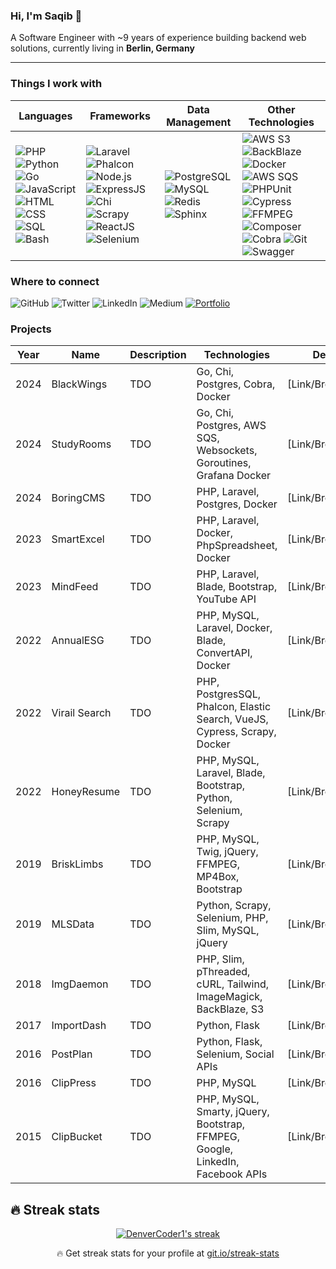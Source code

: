 ### Hi, I'm Saqib 👋
A Software Engineer with ~9 years of experience building backend web solutions, currently living in **Berlin, Germany**

---

### Things I work with
| Languages   | Frameworks   | Data Management | Other Technologies |
|-------------|--------------|-----------------|--------------------|
| ![PHP](https://img.shields.io/badge/-PHP-777BB4?logo=php&logoColor=white) ![Python](https://img.shields.io/badge/-Python-3776AB?logo=python&logoColor=white) ![Go](https://img.shields.io/badge/-Go-00ADD8?logo=go&logoColor=white) ![JavaScript](https://img.shields.io/badge/-JavaScript-F7DF1E?logo=javascript&logoColor=black) ![HTML](https://img.shields.io/badge/-HTML-E34F26?logo=html5&logoColor=white) ![CSS](https://img.shields.io/badge/-CSS-1572B6?logo=css3&logoColor=white) ![SQL](https://img.shields.io/badge/-SQL-4479A1?logo=postgresql&logoColor=white) ![Bash](https://img.shields.io/badge/-Bash-4EAA25?logo=gnu-bash&logoColor=white) | ![Laravel](https://img.shields.io/badge/-Laravel-FF2D20?logo=laravel&logoColor=white) ![Phalcon](https://img.shields.io/badge/-Phalcon-4F5B93?logo=phalcon&logoColor=white) ![Node.js](https://img.shields.io/badge/-Node.js-339933?logo=node.js&logoColor=white) ![ExpressJS](https://img.shields.io/badge/-ExpressJS-000000?logo=express&logoColor=white) ![Chi](https://img.shields.io/badge/-Chi-02A9E0?logo=go&logoColor=white) ![Scrapy](https://img.shields.io/badge/-Scrapy-2C2D72?logo=scrapy&logoColor=white) ![ReactJS](https://img.shields.io/badge/-ReactJS-61DAFB?logo=react&logoColor=white) ![Selenium](https://img.shields.io/badge/-Selenium-43B02A?logo=selenium&logoColor=white) | ![PostgreSQL](https://img.shields.io/badge/-PostgreSQL-336791?logo=postgresql&logoColor=white) ![MySQL](https://img.shields.io/badge/-MySQL-4479A1?logo=mysql&logoColor=white) ![Redis](https://img.shields.io/badge/-Redis-DC382D?logo=redis&logoColor=white) ![Sphinx](https://img.shields.io/badge/-Sphinx-531B93?logo=sphinx&logoColor=white) | ![AWS S3](https://img.shields.io/badge/-AWS%20S3-569A31?logo=amazon-aws&logoColor=white) ![BackBlaze](https://img.shields.io/badge/-BackBlaze-0052CC?logo=backblaze&logoColor=white) ![Docker](https://img.shields.io/badge/-Docker-2496ED?logo=docker&logoColor=white) ![AWS SQS](https://img.shields.io/badge/-AWS%20SQS-569A31?logo=amazon-aws&logoColor=white) ![PHPUnit](https://img.shields.io/badge/-PHPUnit-2C2D72?logo=phpunit&logoColor=white) ![Cypress](https://img.shields.io/badge/-Cypress-17202C?logo=cypress&logoColor=white) ![FFMPEG](https://img.shields.io/badge/-FFMPEG-007ACC?logo=ffmpeg&logoColor=white) ![Composer](https://img.shields.io/badge/-Composer-885630?logo=composer&logoColor=white) ![Cobra](https://img.shields.io/badge/-Cobra-00ADD8?logo=go&logoColor=white) ![Git](https://img.shields.io/badge/-Git-F05032?logo=git&logoColor=white) ![Swagger](https://img.shields.io/badge/-Swagger-85EA2D?logo=swagger&logoColor=black) |


### Where to connect
![GitHub](https://img.shields.io/badge/-GitHub-181717?logo=github&logoColor=white)
![Twitter](https://img.shields.io/badge/-Twitter-1DA1F2?logo=twitter&logoColor=white)
![LinkedIn](https://img.shields.io/badge/-LinkedIn-0077B5?logo=linkedin&logoColor=white)
![Medium](https://img.shields.io/badge/-Medium-12100E?logo=medium&logoColor=white)
[![Portfolio](https://img.shields.io/badge/-Portfolio-4F0599?logo=react&logoColor=white)](https://saky.me/)

### Projects
| Year | Name          | Description                                   | Technologies                                                     | Details          |
| ---- | ------------- | --------------------------------------------- | ---------------------------------------------------------------- | ---------------- |
| 2024 | BlackWings    | TDO                                           | Go, Chi, Postgres, Cobra, Docker                                       | [Link/Breakdown] |
| 2024 | StudyRooms    | TDO                                           | Go, Chi, Postgres, AWS SQS, Websockets, Goroutines, Grafana Docker              | [Link/Breakdown] |
| 2024 | BoringCMS     | TDO                                           | PHP, Laravel, Postgres, Docker                                   | [Link/Breakdown] |
| 2023 | SmartExcel    | TDO                                           | PHP, Laravel, Docker, PhpSpreadsheet, Docker                             | [Link/Breakdown] |
| 2023 | MindFeed      | TDO                                           | PHP, Laravel, Blade, Bootstrap, YouTube API                      | [Link/Breakdown] |
| 2022 | AnnualESG     | TDO                                           | PHP, MySQL, Laravel, Docker, Blade, ConvertAPI, Docker                   | [Link/Breakdown] |
| 2022 | Virail Search | TDO                                           | PHP, PostgresSQL, Phalcon, Elastic Search, VueJS, Cypress, Scrapy, Docker | [Link/Breakdown] |
| 2022 | HoneyResume   | TDO                                           | PHP, MySQL, Laravel, Blade, Bootstrap, Python, Selenium, Scrapy | [Link/Breakdown] |
| 2019 | BriskLimbs    | TDO                                           | PHP, MySQL, Twig, jQuery, FFMPEG, MP4Box, Bootstrap             | [Link/Breakdown] |
| 2019 | MLSData       | TDO                                           | Python, Scrapy, Selenium, PHP, Slim, MySQL, jQuery               | [Link/Breakdown] |
| 2018 | ImgDaemon     | TDO                                           | PHP, Slim, pThreaded, cURL, Tailwind, ImageMagick, BackBlaze, S3 | [Link/Breakdown] |
| 2017 | ImportDash    | TDO                                           | Python, Flask                                                    | [Link/Breakdown] |
| 2016 | PostPlan      | TDO                                           | Python, Flask, Selenium, Social APIs                             | [Link/Breakdown] |
| 2016 | ClipPress     | TDO                                           | PHP, MySQL                                                       | [Link/Breakdown] |
| 2015 | ClipBucket    | TDO                                           | PHP, MySQL, Smarty, jQuery, Bootstrap, FFMPEG, Google, LinkedIn, Facebook APIs | [Link/Breakdown] |






## 🔥 Streak stats

<!-- GitHub Readme Streak Stats - https://github.com/DenverCoder1/github-readme-streak-stats -->
<p align="center">
  <a href="https://github.com/DenverCoder1/github-readme-streak-stats">
    <img title="🔥 Get streak stats for your profile at git.io/streak-stats" alt="DenverCoder1's streak" src="https://github-readme-streak-stats.herokuapp.com/?user=sakydev&theme=monokai-metallian&hide_border=true"/>
  </a>
  <p align="center">🔥 Get streak stats for your profile at <a href="https://git.io/streak-stats">git.io/streak-stats</a></p>
</p>

<!-- Some badges are from https://github.com/Ileriayo/markdown-badges -->
